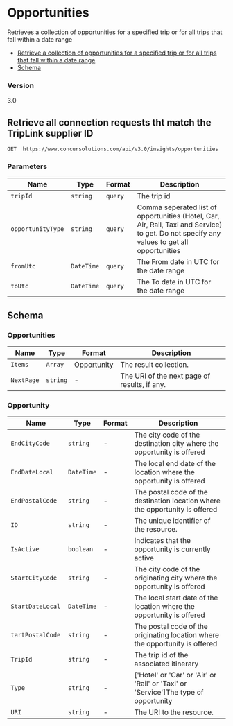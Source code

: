 
# Opportunities

Retrieves a collection of opportunities for a specified trip or for all trips that fall within a date range

* [Retrieve a collection of opportunities for a specified trip or for all trips that fall within a date range](#get)
* [Schema](#schema)

### Version
3.0

## <a name="get"></a>Retrieve all connection requests tht match the TripLink supplier ID

    GET  https://www.concursolutions.com/api/v3.0/insights/opportunities

        
### Parameters

Name | Type | Format | Description
-----|------|--------|------------			
`tripId	`|	`string`	|	`query`	|	The trip id
`opportunityType`	|	`string`	|	`query`	|	Comma seperated list of opportunities (Hotel, Car, Air, Rail, Taxi and Service) to get. Do not specify any values to get all opportunities
`fromUtc`	|	`DateTime`	|	`query`	|	The From date in UTC for the date range
`toUtc`	|	`DateTime`	|	`query`	|	The To date in UTC for the date range


## <a name="schema"></a>Schema


### <a name="opportunities"></a>Opportunities

Name | Type | Format | Description
-----|------|--------|------------
`Items`	|	`Array`	|	[Opportunity](#opportunity)	|	The result collection.
`NextPage`	|	`string`	|	-	|	The URI of the next page of results, if any.


### <a name="opportunity"></a>Opportunity

Name | Type | Format | Description
-----|------|--------|------------
`EndCityCode`	|	`string`	|	-	|	The city code of the destination city where the opportunity is offered
`EndDateLocal`	|	`DateTime`	|	-	|	The local end date of the location where the opportunity is offered
`EndPostalCode`	|	`string`	|	-	|	The postal code of the destination location where the opportunity is offered
`ID`	|	`string`	|	-	|	The unique identifier of the resource.
`IsActive`	|	`boolean`	|	-	|	Indicates that the opportunity is currently active
`StartCityCode`	|	`string`	|	-	|	The city code of the originating city where the opportunity is offered
`StartDateLocal`	|	`DateTime`	|	-	|	The local start date of the location where the opportunity is offered
`tartPostalCode	`|	`string`	|	-	|	The postal code of the originating location where the opportunity is offered
`TripId	`|	`string`	|	-	|	The trip id of the associated itinerary
`Type`	|	`string`	|	-	|	['Hotel' or 'Car' or 'Air' or 'Rail' or 'Taxi' or 'Service']The type of opportunity
`URI`	|	`string`	|	-	|	The URI to the resource.					

